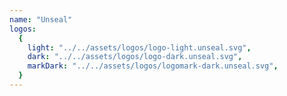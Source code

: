 ```yaml
---
name: "Unseal"
logos:
  {
    light: "../../assets/logos/logo-light.unseal.svg",
    dark: "../../assets/logos/logo-dark.unseal.svg",
    markDark: "../../assets/logos/logomark-dark.unseal.svg",
  }
---
```

